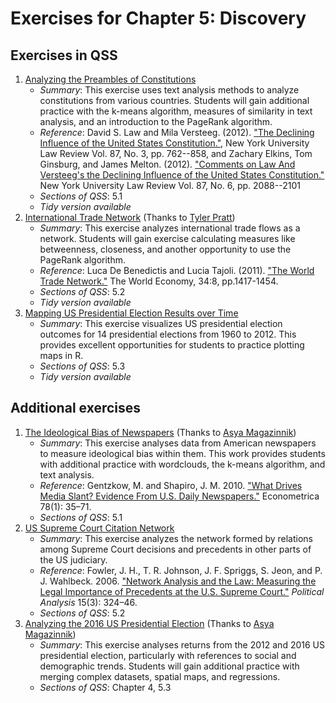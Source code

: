 # Exercises for Chapter 5: Discovery
## Exercises in QSS
1. [Analyzing the Preambles of Constitutions](constitutions)
   * *Summary*: This exercise uses text analysis methods to analyze constitutions from various countries. Students will gain additional practice with the k-means algorithm, measures of similarity in text analysis, and an introduction to the PageRank algorithm.
   * *Reference*: David S. Law and Mila Versteeg. (2012). ["The Declining Influence of the United States Constitution."](http://www.nyulawreview.org/issues/volume-87-number-3/declining-influence-united-states-constitution), New York University Law Review Vol. 87, No. 3, pp. 762--858, and Zachary Elkins, Tom Ginsburg, and James Melton. (2012). ["Comments on Law And Versteeg's the Declining Influence of the United States Constitution."](http://www.nyulawreview.org/online-features/elkins-ginsburg-melton) New York University Law Review Vol. 87, No. 6, pp. 2088--2101
   * *Sections of QSS*: 5.1
   * *Tidy version available*
2. [International Trade Network](trade-networks) (Thanks to [Tyler Pratt](https://github.com/tbpratt))
   * *Summary*: This exercise analyzes international trade flows as a network. Students will gain exercise calculating measures like betweenness, closeness, and another opportunity to use the PageRank algorithm.
   * *Reference*: Luca De Benedictis and Lucia Tajoli. (2011). ["The World Trade Network."](https://doi.org/10.1111/j.1467-9701.2011.01360.x) The World Economy, 34:8, pp.1417-1454.
   * *Sections of QSS*: 5.2
   * *Tidy version available*
3. [Mapping US Presidential Election Results over Time](mapping-elections)
   * *Summary*: This exercise visualizes US presidential election outcomes for 14 presidential elections from 1960 to 2012. This provides excellent opportunities for students to practice plotting maps in R.
   * *Sections of QSS*: 5.3
   * *Tidy version available*

## Additional exercises
1. [The Ideological Bias of Newspapers](bias-newspapers) (Thanks to [Asya Magazinnik](https://github.com/magazinnik))
   * *Summary*: This exercise analyses data from American newspapers to measure ideological bias within them. This work provides students with additional practice with wordclouds, the k-means algorithm, and text analysis.
   * *Reference*: Gentzkow, M. and Shapiro, J. M. 2010. ["What Drives Media Slant? Evidence From U.S. Daily Newspapers."](http://dx.doi.org/10.3982/ECTA7195) Econometrica 78(1): 35–71.
   * *Sections of QSS*: 5.1
2. [US Supreme Court Citation Network](supreme-court-citations)
   * *Summary*: This exercise analyzes the network formed by relations among Supreme Court decisions and precedents in other parts of the US judiciary.
   * *Reference*: Fowler, J. H., T. R. Johnson, J. F. Spriggs, S. Jeon, and P. J. Wahlbeck. 2006. ["Network Analysis and the Law: Measuring the Legal Importance of Precedents at the U.S. Supreme Court."](http://dx.doi.org/10.1093/pan/mpm011) *Political Analysis* 15(3): 324–46.
   * *Sections of QSS*: 5.2
3. [Analyzing the 2016 US Presidential Election](election-US2016) (Thanks to [Asya Magazinnik](https://github.com/magazinnik))
   * *Summary*: This exercise analyses returns from the 2012 and 2016 US presidential election, particularly with references to social and demographic trends. Students will gain additional practice with merging complex datasets, spatial maps, and regressions.
   * *Sections of QSS*: Chapter 4, 5.3
